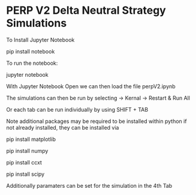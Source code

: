 # PERP V2 Delta Neutral Strategy Simulations 

To Install Jupyter Notebook

pip install notebook

To run the notebook:

jupyter notebook

With Jupyter Notebook Open we can then load the file perpV2.ipynb

The simulations can then be run by selecting -> Kernal -> Restart & Run All 

Or each tab can be run individually by using SHIFT + TAB 

Note additional packages may be required to be installed within python if not already installed, they can be installed via 

pip install matplotlib

pip install numpy 

pip install ccxt

pip install scipy 


Additionally paramaters can be set for the simulation in the 4th Tab 

